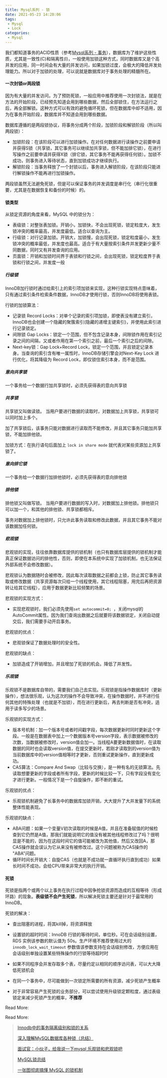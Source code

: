```yaml
---
title: Mysql系列 - 锁
date: 2021-05-23 14:28:06
tags:
 - Mysql
 - Lock
categories:
 - Mysql
---
```


我们都知道事务的ACID性质（参考[Mysql系列 - 事务](https://runnerliu.github.io/2017/08/28/mysqltransaction/)），数据库为了维护这些性质，尤其是一致性(C)和隔离性(I)，一般使用加锁这种方式，同时数据库又是个高并发的应用，同一时间会有大量的并发访问，如果加锁过度，会极大的降低并发处理能力。所以对于加锁的处理，可以说就是数据库对于事务处理的精髓所在。

#### 一次封锁or两段锁

因为有大量的并发访问，为了预防死锁，一般应用中推荐使用一次封锁法，就是在方法的开始阶段，已经预先知道会用到哪些数据，然后全部锁住，在方法运行之后，再全部解锁。这种方式可以有效的避免循环死锁，但在数据库中却不适用，因为在事务开始阶段，数据库并不知道会用到哪些数据。

数据库遵循的是两段锁协议，将事务分成两个阶段，加锁阶段和解锁阶段（所以叫两段锁）：

- 加锁阶段：在该阶段可以进行加锁操作。在对任何数据进行读操作之前要申请并获得S锁（共享锁，其它事务可以继续加共享锁，但不能加排它锁），在进行写操作之前要申请并获得X锁（排它锁，其它事务不能再获得任何锁）。加锁不成功，则事务进入等待状态，直到加锁成功才继续执行。
- 解锁阶段：当事务释放了一个封锁以后，事务进入解锁阶段，在该阶段只能进行解锁操作不能再进行加锁操作。

两段锁虽然无法避免死锁，但是可以保证事务的并发调度是串行化（串行化很重要，尤其是在数据恢复和备份的时候）的。

#### 锁类型

从锁定资源的角度来看，MySQL 中的锁分为：

- 表级锁：对整张表加锁。开销小，加锁快，不会出现死锁，锁定粒度大，发生锁冲突的概率最高，并发度最低。适合以查询为主。
- 行级锁：对行记录加锁。开销大，加锁慢，会出现死锁，锁定粒度最小，发生锁冲突的概率最低，并发度也最高。适合于有大量按索引条件并发更新少量不同数据，同时又有并发查询的应用。
- 页面锁：开销和加锁时间界于表锁和行锁之间，会出现死锁，锁定粒度界于表锁和行锁之间，并发度一般

##### 行级锁

InnoDB加行锁时通过给索引上的索引项加锁来实现，这种行锁实现特点意味着，只有通过索引条件检索条件数据，InnoDB才使用行锁，否则InnoDB将使用表锁。

行锁的加锁算法：

- 记录锁 Record Locks：对单个记录的索引项加锁，即使表没有建立索引，InnoDB也会创建一个隐藏的聚簇索引(隐藏的递增主键索引)，并使用此索引进行记录锁定。
- 间隙锁 Gap Locks：锁定一个范围，但不包含记录本身，间隙锁作用在索引记录之间的间隔，又或者作用在第一个索引之前，最后一个索引之后的间隙。
- Next-key锁：Gap Lock+Record Lock，锁定一个范围，并且锁定记录本身。当查询的索引含有唯一属性时，InnoDB存储引擎会对Next-Key Lock 进行优化，将其降级为 Record Lock，即仅锁住索引本身，而不是范围。

##### 意向共享锁

一个事务给一个数据行加共享锁时，必须先获得表的意向共享锁

##### 共享锁

共享锁又叫做读锁。 当用户要进行数据的读取时，对数据加上共享锁，共享锁可以同时加上多个。

加了共享锁后，该事务只能对数据进行读取而不能修改，并且其它事务只能加共享锁，不能加排他锁。

加锁方式：在执行语句后面加上 `lock in share mode` 就代表对某些资源加上共享锁了。

##### 意向排它锁

一个事务给一个数据行加排他锁时，必须先获得表的意向排他锁

##### 排他锁

排他锁又叫做写锁。 当用户要进行数据的写入时，对数据加上排他锁。排他锁只可以加一个，和其他的排他锁、共享锁都相斥。

事务对数据加上排他锁时，只允许此事务读取和修改此数据，并且其它事务不能对该数据加任何锁。

##### 悲观锁

悲观锁的实现，往往依靠数据库提供的锁机制（也只有数据库层提供的锁机制才能真正保证数据访问的排他性，否则，即使在本系统中实现了加锁机制，也无法保证外部系统不会修改数据）。

悲观锁认为数据随时会被修改，因此每次读取数据之前都会上锁，防止其它事务读取或修改数据（共享资源每次只给一个线程使用，其它线程阻塞，用完后再把资源转让给其它线程），应用于数据更新比较频繁的场景。

悲观锁的实现方式：

- 实现悲观锁时，我们必须先使用`set autocommit=0; `，关闭mysql的AutoCommit属性。因为我们查询出数据之后就要将该数据锁定，关闭自动提交后，我们需要手动开启事务。

悲观锁的优点：

- 悲观锁保证了数据处理时的安全性。

悲观锁的缺点：

- 加锁造成了开销增加，并且增加了死锁的机会。降低了并发性。

##### 乐观锁

乐观锁不是数据库自带的，需要我们自己去实现。乐观锁是指操作数据库时（更新操作），想法很乐观，认为这次的操作不会导致冲突，在操作数据时，并不进行任何其他的特殊处理（也就是不加锁），而在进行更新后，再去判断是否有冲突，适用于读多写少的场景。

乐观锁的实现方式：

- 版本号机制：加一个版本号或者时间戳字段，每次数据更新时同时更新这个字段。一般是在数据表中加上一个数据版本号version字段，表示数据被修改的次数，当数据被修改时，version值会加一。当线程A要更新数据值时，在读取数据的同时也会读取version值，在提交更新时，若刚才读取到的version值为当前数据库中的version值相等时才更新，否则重试更新操作，直到更新成功。
- CAS算法：Compare And Swap（比较与交换），是一种有名的无锁算法。先读取想要更新的字段或者所有字段，更新的时候比较一下，只有字段没有变化才进行更新。一般情况下是一个自旋操作，即不断的重试。

乐观锁的优点：

- 乐观锁机制避免了长事务中的数据库加锁开销，大大提升了大并发量下的系统整体性能表现。

乐观锁的缺点：

- ABA问题：如果一个变量V初次读取的时候是A值，并且在准备赋值的时候检查到它仍然是A值，那我们就能说明它的值没有被其他线程修改过了吗？很明显是不能的，因为在这段时间它的值可能被改为其他值，然后又改回A，那CAS操作就会误认为它从来没有被修改过。这个问题被称为CAS操作的 "ABA"问题。
- 循环时间长开销大：自旋CAS（也就是不成功就一直循环执行直到成功）如果长时间不成功，会给CPU带来非常大的执行开销。

#### 死锁

死锁是指两个或两个以上事务在执行过程中因争抢锁资源而造成的互相等待（形成环路）的现象。**表级锁不会产生死锁**，所以解决死锁主要还是针对于最常用的InnoDB。

死锁的解决：

- 查出阻塞的进程，将其kill掉，将资源释放

- 设置锁的超时时间：InnoDB 行锁的等待时间，单位秒。可在会话级别设置，RDS 实例该参数的默认值为 50s。生产环境不推荐使用过大的 `innodb_lock_wait_timeout` 参数值该参数支持在会话级别修改，方便应用在会话级别单独设置某些特殊操作的行锁等待超时时

- 如果不同程序会并发存取多个表，尽量约定以相同的顺序访问表，可以大大降低死锁机会

- 在同一个事务中，尽可能做到一次锁定所需要的所有资源，减少死锁产生概率

- 对于非常容易产生死锁的业务部分，可以尝试使用升级锁定颗粒度，通过表级锁定来减少死锁产生的概率，**不推荐**



Read More:









Read More:

> [Innodb中的事务隔离级别和锁的关系](https://tech.meituan.com/2014/08/20/innodb-lock.html)
>
> [深入理解MySQL数据库各种锁（总结）](https://www.jianshu.com/p/4f2311f38040)
>
> [面试官：小伙子，给我说一下mysql 乐观锁和悲观锁吧](https://segmentfault.com/a/1190000022839728)
>
> [MySQL锁总结](https://zhuanlan.zhihu.com/p/29150809)
>
> [一张图彻底搞懂 MySQL 的锁机制](https://learnku.com/articles/39212?order_by=vote_count&)